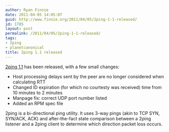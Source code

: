 ```yaml
---
author: Ryan Finnie
date: 2011-04-05 14:05:07
guid: http://www.finnie.org/2011/04/05/2ping-1-1-released/
id: 1785
layout: post
permalink: /2011/04/05/2ping-1-1-released/
tags:
- 2ping
- planetcanonical
title: 2ping 1.1 released
---
```

[2ping 1.1](http://www.finnie.org/software/2ping/) has been released, with a few small changes:

  * Host processing delays sent by the peer are no longer considered when calculating RTT
  * Changed ID expiration (for which no courtesty was received) time from 10 minutes to 2 minutes
  * Manpage fix: correct UDP port number listed
  * Added an RPM spec file

2ping is a bi-directional ping utility. It uses 3-way pings (akin to TCP SYN, SYN/ACK, ACK) and after-the-fact state comparison between a 2ping listener and a 2ping client to determine which direction packet loss occurs.
